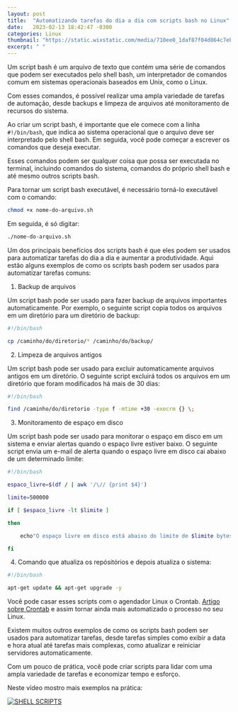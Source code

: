 ```yaml
---
layout: post
title:  "Automatizando tarefas do dia a dia com scripts bash no Linux"
date:   2023-02-13 18:42:47 -0300
categories: Linux
thumbnail: "https://static.wixstatic.com/media/710ee0_1daf87f04d864c7eb74c2272f720ce63~mv2.jpg/v1/fill/w_2733,h_1640,al_c,q_90/710ee0_1daf87f04d864c7eb74c2272f720ce63~mv2.webp"
excerpt: " "
---
```


Um script bash é um arquivo de texto que contém uma série de comandos que podem ser executados pelo shell bash, um interpretador de comandos comum em sistemas operacionais baseados em Unix, como o Linux. 

Com esses comandos, é possível realizar uma ampla variedade de tarefas de automação, desde backups e limpeza de arquivos até monitoramento de recursos do sistema.

Ao criar um script bash, é importante que ele comece com a linha `#!/bin/bash`, que indica ao sistema operacional que o arquivo deve ser interpretado pelo shell bash. Em seguida, você pode começar a escrever os comandos que deseja executar. 

Esses comandos podem ser qualquer coisa que possa ser executada no terminal, incluindo comandos do sistema, comandos do próprio shell bash e até mesmo outros scripts bash.

Para tornar um script bash executável, é necessário torná-lo executável com o comando:

```bash
chmod +x nome-do-arquivo.sh 
```

Em seguida, é só digitar:

```bash 
./nome-do-arquivo.sh
```

Um dos principais benefícios dos scripts bash é que eles podem ser usados para automatizar tarefas do dia a dia e aumentar a produtividade. Aqui estão alguns exemplos de como os scripts bash podem ser usados para automatizar tarefas comuns:

1. Backup de arquivos 

Um script bash pode ser usado para fazer backup de arquivos importantes automaticamente. Por exemplo, o seguinte script copia todos os arquivos em um diretório para um diretório de backup:

```bash
#!/bin/bash

cp /caminho/do/diretorio/* /caminho/do/backup/
```
2. Limpeza de arquivos antigos 

Um script bash pode ser usado para excluir automaticamente arquivos antigos em um diretório. O seguinte script excluirá todos os arquivos em um diretório que foram modificados há mais de 30 dias:

```bash
#!/bin/bash 

find /caminho/do/diretorio -type f -mtime +30 -execrm {} \;
```
3. Monitoramento de espaço em disco 

Um script bash pode ser usado para monitorar o espaço em disco em um sistema e enviar alertas quando o espaço livre estiver baixo. O seguinte script envia um e-mail de alerta quando o espaço livre em disco cai abaixo de um determinado limite:

```bash
#!/bin/bash 

espaco_livre=$(df / | awk '/\// {print $4}') 

limite=500000 

if [ $espaco_livre -lt $limite ] 

then

	echo"O espaço livre em disco está abaixo do limite de $limite bytes." | mail -s "Alerta de espaço em disco" seu-email@example.com 

fi
```
   
4. Comando que atualiza os repósitórios e depois atualiza o sistema:

```bash
#!/bin/bash

apt-get update && apt-get upgrade -y
```

Você pode casar esses scripts com o agendador Linux o Crontab. [Artigo sobre Crontab](http://127.0.0.1:4000/linux/2023/01/07/13.html) e assim tornar ainda mais automatizado o processo no seu Linux.

Existem muitos outros exemplos de como os scripts bash podem ser usados para automatizar tarefas, desde tarefas simples como exibir a data e hora atual até tarefas mais complexas, como atualizar e reiniciar servidores automaticamente. 

Com um pouco de prática, você pode criar scripts para lidar com uma ampla variedade de tarefas e economizar tempo e esforço.

Neste vídeo mostro mais exemplos na prática:

[![SHELL SCRIPTS](https://img.youtube.com/vi/gu7JRy1Vv-c/0.jpg)](https://youtu.be/gu7JRy1Vv-c)